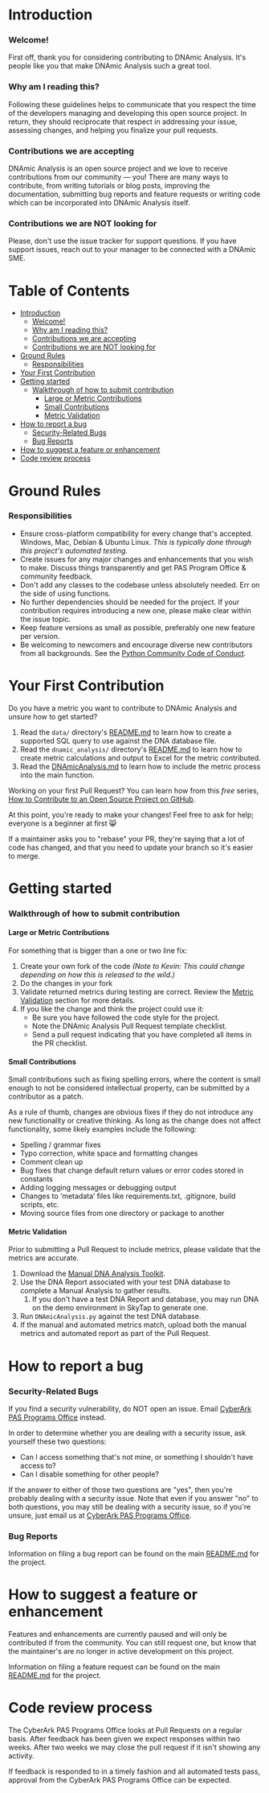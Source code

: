 # Introduction

### Welcome!

First off, thank you for considering contributing to DNAmic Analysis. It's people like you that make DNAmic Analysis such a great tool.

### Why am I reading this?

Following these guidelines helps to communicate that you respect the time of the developers managing and developing this open source project. In return, they should reciprocate that respect in addressing your issue, assessing changes, and helping you finalize your pull requests.

### Contributions we are accepting

DNAmic Analysis is an open source project and we love to receive contributions from our community — you! There are many ways to contribute, from writing tutorials or blog posts, improving the documentation, submitting bug reports and feature requests or writing code which can be incorporated into DNAmic Analysis itself.

### Contributions we are NOT looking for

Please, don't use the issue tracker for support questions. If you have support issues, reach out to your manager to be connected with a DNAmic SME.

# Table of Contents <!-- omit in toc -->

- [Introduction](#introduction)
    - [Welcome!](#welcome)
    - [Why am I reading this?](#why-am-i-reading-this)
    - [Contributions we are accepting](#contributions-we-are-accepting)
    - [Contributions we are NOT looking for](#contributions-we-are-not-looking-for)
- [Ground Rules](#ground-rules)
    - [Responsibilities](#responsibilities)
- [Your First Contribution](#your-first-contribution)
- [Getting started](#getting-started)
    - [Walkthrough of how to submit contribution](#walkthrough-of-how-to-submit-contribution)
      - [Large or Metric Contributions](#large-or-metric-contributions)
      - [Small Contributions](#small-contributions)
      - [Metric Validation](#metric-validation)
- [How to report a bug](#how-to-report-a-bug)
    - [Security-Related Bugs](#security-related-bugs)
    - [Bug Reports](#bug-reports)
- [How to suggest a feature or enhancement](#how-to-suggest-a-feature-or-enhancement)
- [Code review process](#code-review-process)

# Ground Rules

### Responsibilities

* Ensure cross-platform compatibility for every change that's accepted. Windows, Mac, Debian & Ubuntu Linux. _This is typically done through this project's automated testing._
* Create issues for any major changes and enhancements that you wish to make. Discuss things transparently and get PAS Program Office & community feedback.
* Don't add any classes to the codebase unless absolutely needed. Err on the side of using functions.
* No further dependencies should be needed for the project. If your contribution requires introducing a new one, please make clear within the issue topic.
* Keep feature versions as small as possible, preferably one new feature per version.
* Be welcoming to newcomers and encourage diverse new contributors from all backgrounds. See the [Python Community Code of Conduct](https://www.python.org/psf/codeofconduct/).

# Your First Contribution

Do you have a metric you want to contribute to DNAmic Analysis and unsure how to get started?

1. Read the `data/` directory's [README.md](data/README.md) to learn how to create a supported SQL query to use against the DNA database file.
2. Read the `dnamic_analysis/` directory's [README.md](dnamic_analysis/README.md) to learn how to create metric calculations and output to Excel for the metric contributed.
3. Read the [DNAmicAnalysis.md]() to learn how to include the metric process into the main function.

Working on your first Pull Request? You can learn how from this *free* series, [How to Contribute to an Open Source Project on GitHub](https://egghead.io/series/how-to-contribute-to-an-open-source-project-on-github).

At this point, you're ready to make your changes! Feel free to ask for help; everyone is a beginner at first :smile_cat:

If a maintainer asks you to "rebase" your PR, they're saying that a lot of code has changed, and that you need to update your branch so it's easier to merge.

# Getting started

### Walkthrough of how to submit contribution

#### Large or Metric Contributions

For something that is bigger than a one or two line fix:

1. Create your own fork of the code _(Note to Kevin: This could change depending on how this is released to the wild.)_
2. Do the changes in your fork
3. Validate returned metrics during testing are correct. Review the [Metric Validation](#metric-validation) section for more details.
4. If you like the change and think the project could use it:
    * Be sure you have followed the code style for the project.
    * Note the DNAmic Analysis Pull Request template checklist.
    * Send a pull request indicating that you have completed all items in the PR checklist.

#### Small Contributions

Small contributions such as fixing spelling errors, where the content is small enough to not be considered intellectual property, can be submitted by a contributor as a patch.

As a rule of thumb, changes are obvious fixes if they do not introduce any new functionality or creative thinking. As long as the change does not affect functionality, some likely examples include the following:
* Spelling / grammar fixes
* Typo correction, white space and formatting changes
* Comment clean up
* Bug fixes that change default return values or error codes stored in constants
* Adding logging messages or debugging output
* Changes to ‘metadata’ files like requirements.txt, .gitignore, build scripts, etc.
* Moving source files from one directory or package to another

#### Metric Validation

Prior to submitting a Pull Request to include metrics, please validate that the metrics are accurate.

1. Download the [Manual DNA Analysis Toolkit](https://cyberark365.sharepoint.com/:f:/s/PASProgramsOffice/Eh_tR51LtrdPlC27AhEYiXQB0CxXMDFn6z0CqZLxMnoRNA?e=JrBOb1).
2. Use the DNA Report associated with your test DNA database to complete a Manual Analysis to gather results.
   1. If you don't have a test DNA Report and database, you may run DNA on the demo environment in SkyTap to generate one.
3. Run `DNAmicAnalysis.py` against the test DNA database.
4. If the manual and automated metrics match, upload both the manual metrics and automated report as part of the Pull Request.

# How to report a bug

### Security-Related Bugs

If you find a security vulnerability, do NOT open an issue. Email [CyberArk PAS Programs Office](mailto:PASProgramsOffice@cyberark.com?Subject=DNAmic+Analysis+Security+Related+Bug+Identified) instead.

In order to determine whether you are dealing with a security issue, ask yourself these two questions:
* Can I access something that's not mine, or something I shouldn't have access to?
* Can I disable something for other people?

If the answer to either of those two questions are "yes", then you're probably dealing with a security issue. Note that even if you answer "no" to both questions, you may still be dealing with a security issue, so if you're unsure, just email us at [CyberArk PAS Programs Office](mailto:PASProgramsOffice@cyberark.com?Subject=DNAmic+Analysis+Security+Related+Bug+Identified).

### Bug Reports

Information on filing a bug report can be found on the main [README.md](README.md#issues--feature-requests) for the project.

# How to suggest a feature or enhancement

Features and enhancements are currently paused and will only be contributed if from the community.  You can still request one, but know that the maintainer's are no longer in active development on this project.

Information on filing a feature request can be found on the main [README.md](README.md#issues--feature-requests) for the project.

# Code review process

The CyberArk PAS Programs Office looks at Pull Requests on a regular basis. After feedback has been given we expect responses within two weeks. After two weeks we may close the pull request if it isn't showing any activity.

If feedback is responded to in a timely fashion and all automated tests pass, approval from the CyberArk PAS Programs Office can be expected.
